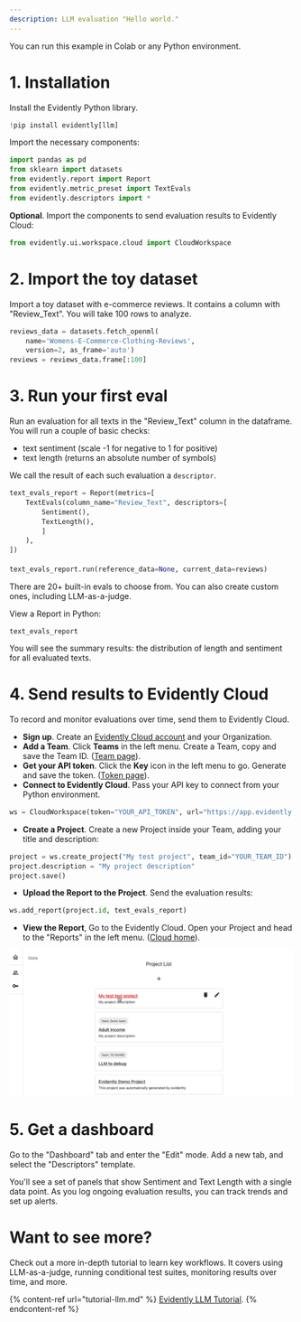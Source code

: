 ```yaml
---
description: LLM evaluation "Hello world." 
---
```


You can run this example in Colab or any Python environment.

# 1. Installation

Install the Evidently Python library. 

```python
!pip install evidently[llm]
```

Import the necessary components:

```python
import pandas as pd
from sklearn import datasets
from evidently.report import Report
from evidently.metric_preset import TextEvals
from evidently.descriptors import *
```

**Optional**. Import the components to send evaluation results to Evidently Cloud:

```python
from evidently.ui.workspace.cloud import CloudWorkspace
```

# 2. Import the toy dataset 

Import a toy dataset with e-commerce reviews. It contains a column with "Review_Text". You will take 100 rows to analyze.

```python
reviews_data = datasets.fetch_openml(
    name='Womens-E-Commerce-Clothing-Reviews', 
    version=2, as_frame='auto')
reviews = reviews_data.frame[:100]
```

# 3. Run your first eval

Run an evaluation for all texts in the "Review_Text" column in the dataframe. You will run a couple of basic checks: 
* text sentiment (scale -1 for negative to 1 for positive)
* text length (returns an absolute number of symbols)

We call the result of each such evaluation a `descriptor`.

```python
text_evals_report = Report(metrics=[
    TextEvals(column_name="Review_Text", descriptors=[
        Sentiment(),
        TextLength(),
        ]
    ),
])

text_evals_report.run(reference_data=None, current_data=reviews)
```

There are 20+ built-in evals to choose from. You can also create custom ones, including LLM-as-a-judge. 

View a Report in Python:

```
text_evals_report
```

You will see the summary results: the distribution of length and sentiment for all evaluated texts.  

# 4. Send results to Evidently Cloud 

To record and monitor evaluations over time, send them to Evidently Cloud. 
* **Sign up**. Create an [Evidently Cloud account](https://app.evidently.cloud/signup) and your Organization.
* **Add a Team**. Click **Teams** in the left menu. Create a Team, copy and save the Team ID. ([Team page](https://app.evidently.cloud/teams)).
* **Get your API token**. Click the **Key** icon in the left menu to go. Generate and save the token. ([Token page](https://app.evidently.cloud/token)).
* **Connect to Evidently Cloud**. Pass your API key to connect from your Python environment. 

```python
ws = CloudWorkspace(token="YOUR_API_TOKEN", url="https://app.evidently.cloud")
```
* **Create a Project**. Create a new Project inside your Team, adding your title and description:

```python
project = ws.create_project("My test project", team_id="YOUR_TEAM_ID")
project.description = "My project description"
project.save()
```

* **Upload the Report to the Project**. Send the evaluation results: 

```python
ws.add_report(project.id, text_evals_report)
```

* **View the Report**, Go to the Evidently Cloud. Open your Project and head to the "Reports" in the left menu. ([Cloud home](https://app.evidently.cloud/)).

![](../.gitbook/assets/cloud/toy_text_report_preview.gif)

# 5. Get a dashboard 

Go to the "Dashboard" tab and enter the "Edit" mode. Add a new tab, and select the "Descriptors" template.

You'll see a set of panels that show Sentiment and Text Length with a single data point. As you log ongoing evaluation results, you can track trends and set up alerts. 

# Want to see more?

Check out a more in-depth tutorial to learn key workflows. It covers using LLM-as-a-judge, running conditional test suites, monitoring results over time, and more.

{% content-ref url="tutorial-llm.md" %}
[Evidently LLM Tutorial](tutorial-llm.md). 
{% endcontent-ref %}
